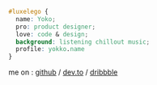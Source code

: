 
```css
#luxelego {
  name: Yoko; 
  pro: product designer; 
  love: code & design; 
  background: listening chillout music; 
  profile: yokko.name
}
```
me on : [github](https://github.com/luxelego) / [dev.to](https://dev.to/luxelego) / [dribbble](https://dribbble.com/luxelego)  



